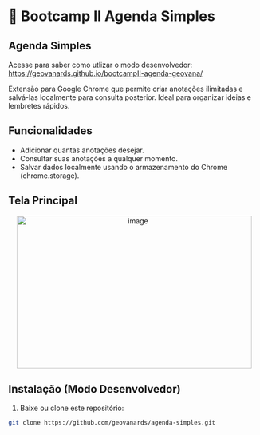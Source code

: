 # 💜 Bootcamp II Agenda Simples
## Agenda Simples
Acesse para saber como utlizar o modo desenvolvedor: https://geovanards.github.io/bootcampII-agenda-geovana/

Extensão para Google Chrome que permite criar anotações ilimitadas e salvá-las localmente para consulta posterior. Ideal para organizar ideias e lembretes rápidos.

## Funcionalidades

- Adicionar quantas anotações desejar.
- Consultar suas anotações a qualquer momento.
- Salvar dados localmente usando o armazenamento do Chrome (chrome.storage).

## Tela Principal
<div align="center">
<img width="471" height="306" alt="image" src="https://github.com/user-attachments/assets/a4aabac6-14d2-44d6-ace0-51a8af2359f5" />
</div>


## Instalação (Modo Desenvolvedor)

1. Baixe ou clone este repositório:

```bash
git clone https://github.com/geovanards/agenda-simples.git